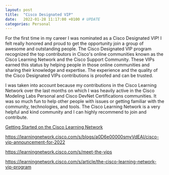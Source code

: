 ```yaml
---
layout: post
title:  "Cisco Designated VIP"
date:   2022-01-28 11:17:00 +0100 # UPDATE
categories: Personal
---
```

For the first time in my career I was nominated as a Cisco Designated VIP! I felt really honored and proud to get the opportunity join a group of awesome and outstanding people. The Cisco Designated VIP program recognized the top contributors in Cisco's online communities known as the Cisco Learning Network and the Cisco Support Community. These VIPs earned this status by helping people in those online communities and sharing their knowledge and expertise. The experience and the quality of the Cisco Designated VIPs contributions is proofed and can be trusted.

I was taken into account because my contributions in the Cisco Learning Network over the last months on which I was heavily active in the Cisco Modeling Labs Personal and Cisco DevNet Certifications communities. It was so much fun to help other people with issues or getting familiar with the community, technologies, and tools. The Cisco Learning Network is a very helpful and kind community and I can highly recommend to join and contribute.

[Getting Started on the Cisco Learning Network](https://learningnetwork.cisco.com/s/article/getting-started-on-the-cisco-learning-network)


https://learningnetwork.cisco.com/s/blogs/a0D6e00000smyVdEAI/cisco-vip-announcement-for-2022

https://learningnetwork.cisco.com/s/meet-the-vips

https://learningnetwork.cisco.com/s/article/the-cisco-learning-network-vip-program